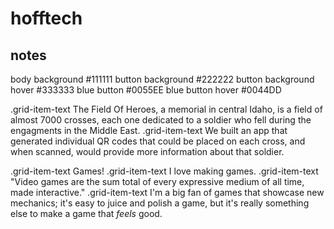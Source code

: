# hofftech
## notes
body background #111111 button background #222222 button background hover #333333 blue button #0055EE blue button hover #0044DD

.grid-item-text The Field Of Heroes, a memorial in central Idaho, is a field of almost 7000 crosses, each one dedicated to a soldier who fell during the engagments in the Middle East.
.grid-item-text We built an app that generated individual QR codes that could be placed on each cross, and when scanned, would provide more information about that soldier.

.grid-item-text Games!
.grid-item-text I love making games.
.grid-item-text "Video games are the sum total of every expressive medium of all time, made interactive."
.grid-item-text I'm a big fan of games that showcase new mechanics; it's easy to juice and polish a game, but it's really something else to make a game that <i>feels</i> good.


<!-- :markdown
	We all grew up watching science fiction. *Tron*, *The Fifth Element* and *The Next Generation* basically shaped our childhoods.

	These worlds....something something. It was mysterious and alluring, and it made us feel like technology could make the world a better place.

	We still think it can.

	something about technology -> social good

	We're not glorified toymakers. We don't create trivial nothings that cater only to the rich and privileged.

	That's not to say that we don't make toys. When we do, they're simple, accessible, and delightful.

	something about bringing high-tech to the masses, improving lives -->
